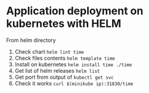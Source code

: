 # Application deployment on kubernetes with HELM

From helm directory
1. Check chart `helm lint time`
2. Check files contents `helm template time`
3. Install on kubernetes `helm install time ./time`
4. Get list of helm releases `helm list`
5. Get port from output of `kubectl get svc`
6. Check it works `curl $(minikube ip):31830/time`
